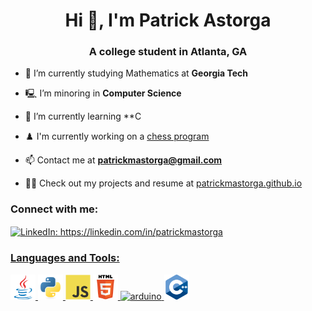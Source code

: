 <h1 align="center">Hi 👋, I'm Patrick Astorga</h1>
<h3 align="center">A college student in Atlanta, GA</h3>

- 🔭 I’m currently studying Mathematics at **Georgia Tech**

- 🖳 I’m minoring in **Computer Science**

- 🌱 I’m currently learning **C

- ♟️ I'm currently working on a <a href="https://patrickmastorga.github.io](https://github.com/patrickmastorga/Chess">chess program</a>

- 📫 Contact me at **patrickmastorga@gmail.com**

- 👨‍💻 Check out my projects and resume at <a href="https://patrickmastorga.github.io" target="_blank" rel="noopener noreferrer">patrickmastorga.github.io</a>


<h3 align="left">Connect with me:</h3>
<p align="left">
<a href="https://linkedin.com/in/patrickmastorga" target="blank"><img align="center" src="https://raw.githubusercontent.com/rahuldkjain/github-profile-readme-generator/master/src/images/icons/Social/linked-in-alt.svg" alt="LinkedIn: https://linkedin.com/in/patrickmastorga" height="30" width="40" />
</p>

<h3 align="left">Languages and Tools:</h3>
<p align="left"> 
<a href="https://www.java.com" target="_blank" rel="noreferrer"> <img src="https://raw.githubusercontent.com/devicons/devicon/master/icons/java/java-original.svg" alt="java" width="40" height="40"/> </a> 
<a href="https://www.python.org" target="_blank" rel="noreferrer"> <img src="https://raw.githubusercontent.com/devicons/devicon/master/icons/python/python-original.svg" alt="python" width="40" height="40"/> </a>
<a href="https://developer.mozilla.org/en-US/docs/Web/JavaScript" target="_blank" rel="noreferrer"> <img src="https://raw.githubusercontent.com/devicons/devicon/master/icons/javascript/javascript-original.svg" alt="javascript" width="40" height="40"/> </a>
<a href="https://www.w3.org/html/" target="_blank" rel="noreferrer"> <img src="https://raw.githubusercontent.com/devicons/devicon/master/icons/html5/html5-original-wordmark.svg" alt="html5" width="40" height="40"/> </a>
<a href="https://www.arduino.cc/" target="_blank" rel="noreferrer"> <img src="https://cdn.worldvectorlogo.com/logos/arduino-1.svg" alt="arduino" width="40" height="40"/> </a> 
<a href="https://www.w3schools.com/cpp/" target="_blank" rel="noreferrer"> <img src="https://raw.githubusercontent.com/devicons/devicon/master/icons/cplusplus/cplusplus-original.svg" alt="cplusplus" width="40" height="40"/> </a> 
